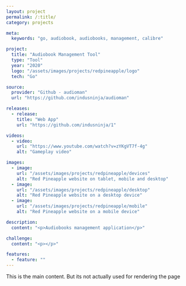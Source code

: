 ```yaml
---
layout: project
permalink: /:title/
category: projects

meta:
  keywords: "go, audiobook, audiobooks, management, calibre"

project:
  title: "Audiobook Management Tool"
  type: "Tool"
  year: "2020"
  logo: "/assets/images/projects/redpineapple/logo"
  tech: "Go"

source:
  provider: "Github - audioman"
  url: "https://github.com/indusninja/audioman"

releases:
  - release:
    title: "Web App"
    url: "https://github.com/indusninja/1"

videos:
  - video:
    url: "https://www.youtube.com/watch?v=zYKgVT7f-4g"
    alt: "Gameplay video"

images:
  - image:
    url: "/assets/images/projects/redpineapple/devices"
    alt: "Red Pineapple website on tablet, mobile and desktop"
  - image:
    url: "/assets/images/projects/redpineapple/desktop"
    alt: "Red Pineapple website on a desktop device"
  - image:
    url: "/assets/images/projects/redpineapple/mobile"
    alt: "Red Pineapple website on a mobile device"

description:
  content: "<p>Audiobooks management application</p>"

challenge:
  content: "<p></p>"

features:
  - feature: ""
---
```

<p>This is the main content. But its not actually used for rendering the page</p>
